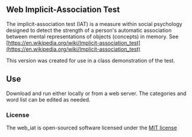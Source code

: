 ## Web Implicit-Association Test

The implicit-association test (IAT) is a measure within social psychology designed to detect the strength of a person's automatic association between mental representations of objects (concepts) in memory. See [https://en.wikipedia.org/wiki/Implicit-association_test](https://en.wikipedia.org/wiki/Implicit-association_test)

This version was created for use in a class demonstration of the test.

## Use

Download and run either locally or from a web server. The categories and word list can be edited as needed.

### License

The web_iat is open-sourced software licensed under the [MIT license](http://opensource.org/licenses/MIT)
